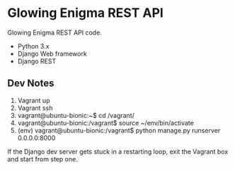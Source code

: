 # Glowing Enigma REST API

Glowing Enigma REST API code.
- Python 3.x
- Django Web framework
- Django REST

## Dev Notes

1. Vagrant up
2. Vagrant ssh
3. vagrant@ubuntu-bionic:~$ cd /vagrant/
4. vagrant@ubuntu-bionic:/vagrant$ source ~/env/bin/activate
5. (env) vagrant@ubuntu-bionic:/vagrant$ python manage.py runserver 0.0.0.0:8000

If the Django dev server gets stuck in a restarting loop, exit the Vagrant box and start from step one.

